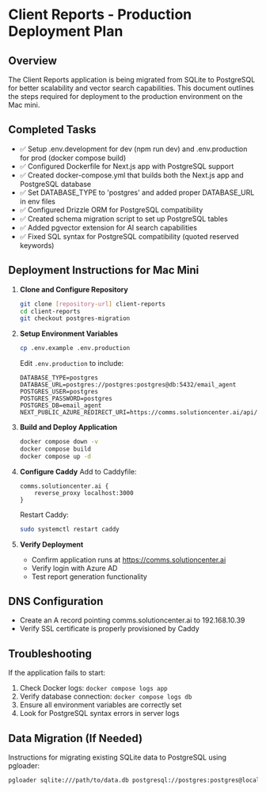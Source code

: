 # Client Reports - Production Deployment Plan
## Overview

The Client Reports application is being migrated from SQLite to PostgreSQL for better scalability and vector search capabilities. This document outlines the steps required for deployment to the production environment on the Mac mini.

## Completed Tasks

- ✅ Setup .env.development for dev (npm run dev) and .env.production for prod (docker compose build)
- ✅ Configured Dockerfile for Next.js app with PostgreSQL support
- ✅ Created docker-compose.yml that builds both the Next.js app and PostgreSQL database
- ✅ Set DATABASE_TYPE to 'postgres' and added proper DATABASE_URL in env files
- ✅ Configured Drizzle ORM for PostgreSQL compatibility
- ✅ Created schema migration script to set up PostgreSQL tables
- ✅ Added pgvector extension for AI search capabilities
- ✅ Fixed SQL syntax for PostgreSQL compatibility (quoted reserved keywords)

## Deployment Instructions for Mac Mini

1. **Clone and Configure Repository**
   ```bash
   git clone [repository-url] client-reports
   cd client-reports
   git checkout postgres-migration
   ```

2. **Setup Environment Variables**
   ```bash
   cp .env.example .env.production
   ```
   
   Edit `.env.production` to include:
   ```
   DATABASE_TYPE=postgres
   DATABASE_URL=postgres://postgres:postgres@db:5432/email_agent
   POSTGRES_USER=postgres
   POSTGRES_PASSWORD=postgres
   POSTGRES_DB=email_agent
   NEXT_PUBLIC_AZURE_REDIRECT_URI=https://comms.solutioncenter.ai/api/auth/callback
   ```

3. **Build and Deploy Application**
   ```bash
   docker compose down -v
   docker compose build
   docker compose up -d
   ```

4. **Configure Caddy**
   Add to Caddyfile:
   ```
   comms.solutioncenter.ai {
       reverse_proxy localhost:3000
   }
   ```
   
   Restart Caddy:
   ```bash
   sudo systemctl restart caddy
   ```

5. **Verify Deployment**
   - Confirm application runs at https://comms.solutioncenter.ai
   - Verify login with Azure AD
   - Test report generation functionality

## DNS Configuration
- Create an A record pointing comms.solutioncenter.ai to 192.168.10.39
- Verify SSL certificate is properly provisioned by Caddy

## Troubleshooting

If the application fails to start:
1. Check Docker logs: `docker compose logs app`
2. Verify database connection: `docker compose logs db`
3. Ensure all environment variables are correctly set
4. Look for PostgreSQL syntax errors in server logs

## Data Migration (If Needed)
Instructions for migrating existing SQLite data to PostgreSQL using pgloader:
```bash
pgloader sqlite:///path/to/data.db postgresql://postgres:postgres@localhost:5432/email_agent
```
